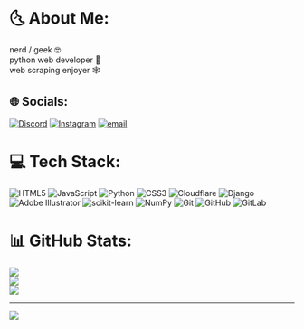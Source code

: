 # 🌜 About Me:
nerd / geek 🤓<br>python web developer 🐍<br>web scraping enjoyer 🕸️


## 🌐 Socials:
[![Discord](https://img.shields.io/badge/Discord-%237289DA.svg?logo=discord&logoColor=white)](https://discord.gg/3ircle) [![Instagram](https://img.shields.io/badge/Instagram-%23E4405F.svg?logo=Instagram&logoColor=white)](https://instagram.com/3ircle_) [![email](https://img.shields.io/badge/Email-D14836?logo=gmail&logoColor=white)](mailto:contact@3ircle.ir) 

# 💻 Tech Stack:
![HTML5](https://img.shields.io/badge/html5-%23E34F26.svg?style=flat&logo=html5&logoColor=white) ![JavaScript](https://img.shields.io/badge/javascript-%23323330.svg?style=flat&logo=javascript&logoColor=%23F7DF1E) ![Python](https://img.shields.io/badge/python-3670A0?style=flat&logo=python&logoColor=ffdd54) ![CSS3](https://img.shields.io/badge/css3-%231572B6.svg?style=flat&logo=css3&logoColor=white) ![Cloudflare](https://img.shields.io/badge/Cloudflare-F38020?style=flat&logo=Cloudflare&logoColor=white) ![Django](https://img.shields.io/badge/django-%23092E20.svg?style=flat&logo=django&logoColor=white) ![Adobe Illustrator](https://img.shields.io/badge/adobe%20illustrator-%23FF9A00.svg?style=flat&logo=adobe%20illustrator&logoColor=white) ![scikit-learn](https://img.shields.io/badge/scikit--learn-%23F7931E.svg?style=flat&logo=scikit-learn&logoColor=white) ![NumPy](https://img.shields.io/badge/numpy-%23013243.svg?style=flat&logo=numpy&logoColor=white) ![Git](https://img.shields.io/badge/git-%23F05033.svg?style=flat&logo=git&logoColor=white) ![GitHub](https://img.shields.io/badge/github-%23121011.svg?style=flat&logo=github&logoColor=white) ![GitLab](https://img.shields.io/badge/gitlab-%23181717.svg?style=flat&logo=gitlab&logoColor=white)
# 📊 GitHub Stats:
![](https://github-readme-stats.vercel.app/api?username=3ircle&theme=dark&hide_border=false&include_all_commits=true&count_private=false)<br/>
![](https://nirzak-streak-stats.vercel.app/?user=3ircle&theme=dark&hide_border=false)<br/>
![](https://github-readme-stats.vercel.app/api/top-langs/?username=3ircle&theme=dark&hide_border=false&include_all_commits=true&count_private=false&layout=compact)

---
[![](https://visitcount.itsvg.in/api?id=3ircle&icon=0&color=0)](https://visitcount.itsvg.in)

<!-- Proudly created with GPRM ( https://gprm.itsvg.in ) -->
